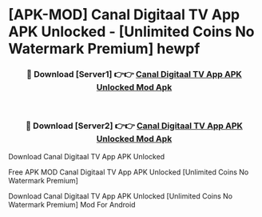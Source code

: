 # [APK-MOD] Canal Digitaal TV App APK Unlocked - [Unlimited Coins No Watermark Premium] hewpf



<div align="center">
<h3>🔴 Download [Server1] 👉👉 <a href="https://momento.my/?title=Canal_Digitaal_TV_App_APK_Unlocked">Canal Digitaal TV App APK Unlocked Mod Apk</a></h3><br>

<h3>🔴 Download [Server2] 👉👉 <a href="https://momento.my/?title=Canal_Digitaal_TV_App_APK_Unlocked">Canal Digitaal TV App APK Unlocked Mod Apk</a></h3>
</div>



Download Canal Digitaal TV App APK Unlocked 

Free APK MOD Canal Digitaal TV App APK Unlocked [Unlimited Coins No Watermark Premium]

Download Canal Digitaal TV App APK Unlocked [Unlimited Coins No Watermark Premium] Mod For Android

